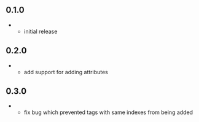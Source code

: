 ## 0.1.0
- * initial release

## 0.2.0
- * add support for adding attributes

## 0.3.0
- * fix bug which prevented tags with same indexes from being added
